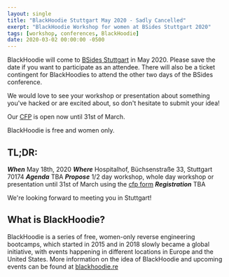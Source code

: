 ```yaml
---
layout: single
title: "BlackHoodie Stuttgart May 2020 - Sadly Cancelled"
exerpt: "BlackHoodie Workshop for women at BSides Stuttgart 2020"
tags: [workshop, conferences, BlackHoodie]
date: 2020-03-02 00:00:00 -0500
---
```


BlackHoodie will come to [BSides Stuttgart](https://www.bsidesstuttgart.org/) in May 2020. Please save the date if you want to participate as an attendee.
There will also be a ticket contingent for BlackHoodies to attend the other two days of the BSides conference.

We would love to see your workshop or presentation about something you've hacked or are excited about, so don't hesitate to submit your idea!

Our [CFP](https://docs.google.com/forms/d/e/1FAIpQLSeXe6_rg0-fica5ox5zQ4kZfVb9pR8dIVQQk-Px-VbUPJsqgw/viewform?usp=sf_link) is open now until 31st of March.

BlackHoodie is free and women only.

## TL;DR:   
***When*** May 18th, 2020
***Where*** Hospitalhof, Büchsenstraße 33, Stuttgart 70174
***Agenda*** TBA
***Propose*** 1/2 day workshop, whole day workshop or presentation until 31st of March using the [cfp form](https://docs.google.com/forms/d/e/1FAIpQLSeXe6_rg0-fica5ox5zQ4kZfVb9pR8dIVQQk-Px-VbUPJsqgw/viewform?usp=sf_link)
***Registration*** TBA

We're looking forward to meeting you in Stuttgart!

## What is BlackHoodie?
BlackHoodie is a series of free, women-only reverse engineering bootcamps, which started in 2015 and in 2018 slowly became a global initiative, with events happening in different locations in Europe and the United States. More information on the idea of BlackHoodie and upcoming events can be found at [blackhoodie.re](https://blackhoodie.re)

